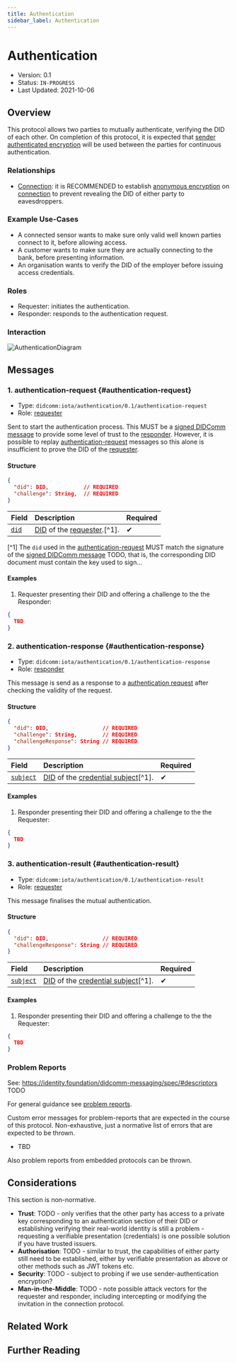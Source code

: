 ```yaml
---
title: Authentication
sidebar_label: Authentication
---
```


# Authentication

- Version: 0.1
- Status: `IN-PROGRESS`
- Last Updated: 2021-10-06

## Overview
This protocol allows two parties to mutually authenticate, verifying the DID of each other. On completion of this protocol, it is expected that [sender authenticated encryption](https://identity.foundation/didcomm-messaging/spec/#sender-authenticated-encryption) will be used between the parties for continuous authentication.

### Relationships

- [Connection](./connection): it is RECOMMENDED to establish [anonymous encryption](https://identity.foundation/didcomm-messaging/spec/#anonymous-encryption) on [connection](./connection) to prevent revealing the DID of either party to eavesdroppers.

### Example Use-Cases
- A connected sensor wants to make sure only valid well known parties connect to it, before allowing access.
- A customer wants to make sure they are actually connecting to the bank, before presenting information.
- An organisation wants to verify the DID of the employer before issuing access credentials. 


### Roles
- Requester: initiates the authentication.
- Responder: responds to the authentication request.

### Interaction

<div style={{textAlign: 'center'}}>

![AuthenticationDiagram](/img/didcomm/authentication.drawio.svg)

</div>


## Messages

### 1. authentication-request {#authentication-request}

- Type: `didcomm:iota/authentication/0.1/authentication-request`
- Role: [requester](#roles)

Sent to start the authentication process. This MUST be a [signed DIDComm message](https://identity.foundation/didcomm-messaging/spec/#didcomm-signed-message) to provide some level of trust to the [responder](#roles). However, it is possible to replay [authentication-request](#authentication-request) messages so this alone is insufficient to prove the DID of the [requester](#roles).

#### Structure
```json
{
  "did": DID,           // REQUIRED
  "challenge": String,  // REQUIRED
}
```

| Field | Description | Required |
| :--- | :--- | :--- |
| [`did`](https://www.w3.org/TR/did-core/#dfn-decentralized-identifiers) | [DID](https://www.w3.org/TR/did-core/#dfn-decentralized-identifiers) of the [requester](#roles).[^1]. | ✔ |

[^1] The `did` used in the [authentication-request](#authentication-request) MUST match the signature of the [signed DIDComm message](https://identity.foundation/didcomm-messaging/spec/#didcomm-signed-message) TODO, that is, the corresponding DID document must contain the key used to sign...

#### Examples

1. Requester presenting their DID and offering a challenge to the the Responder:

```json
{
  TBD
}
```

### 2. authentication-response {#authentication-response}

- Type: `didcomm:iota/authentication/0.1/authentication-response`
- Role: [responder](#roles)

This message is send as a response to a [authentication request](#authentication-request) after checking the validity of the request.

#### Structure  
```json
{
  "did": DID,                 // REQUIRED
  "challenge": String,        // REQUIRED
  "challengeResponse": String // REQUIRED
}
```

| Field | Description | Required |
| :--- | :--- | :--- |
| [`subject`](https://www.w3.org/TR/vc-data-model/#credential-subject-0) | [DID](https://www.w3.org/TR/did-core/#dfn-decentralized-identifiers) of the [credential subject](https://www.w3.org/TR/vc-data-model/#credential-subject-0)[^1]. | ✔ |


#### Examples

1. Responder presenting their DID and offering a challenge to the the Requester:

```json
{
  TBD
}
```

### 3. authentication-result {#authentication-result}

- Type: `didcomm:iota/authentication/0.1/authentication-result`
- Role: [requester](#roles)

This message finalises the mutual authentication. 

#### Structure
```json
{
  "did": DID,                 // REQUIRED
  "challengeResponse": String // REQUIRED
}
```

| Field | Description | Required |
| :--- | :--- | :--- |
| [`subject`](https://www.w3.org/TR/vc-data-model/#credential-subject-0) | [DID](https://www.w3.org/TR/did-core/#dfn-decentralized-identifiers) of the [credential subject](https://www.w3.org/TR/vc-data-model/#credential-subject-0)[^1]. | ✔ |


#### Examples

1. Responder presenting their DID and offering a challenge to the the Requester:

```json
{
  TBD
}
```

### Problem Reports

See: https://identity.foundation/didcomm-messaging/spec/#descriptors
TODO

For general guidance see [problem reports](../resources/problem-reports).

Custom error messages for problem-reports that are expected in the course of this protocol. Non-exhaustive, just a normative list of errors that are expected to be thrown.
- TBD

Also problem reports from embedded protocols can be thrown.

## Considerations

This section is non-normative.

- **Trust**: TODO - only verifies that the other party has access to a private key corresponding to an authentication section of their DID or establishing verifying their real-world identity is still a problem - requesting a verifiable presentation (credentials) is one possible solution if you have trusted issuers.
- **Authorisation**: TODO - similar to trust, the capabilities of either party still need to be established, either by verifiable presentation as above or other methods such as JWT tokens etc.
- **Security**: TODO - subject to probing if we use sender-authentication encryption?
- **Man-in-the-Middle**: TODO - note possible attack vectors for the requester and responder, including intercepting or modifying the invitation in the connection protocol.

## Related Work


## Further Reading
